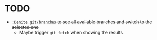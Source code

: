# TODO

- ~~`:Denite git/branches` to see all available branches and switch to the selected one~~
  - Maybe trigger `git fetch` when showing the results
